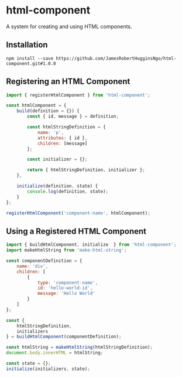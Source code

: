 # html-component

A system for creating and using HTML components.

## Installation

```
npm install --save https://github.com/JamesRobertHugginsNgo/html-component.git#1.0.0
```

## Registering an HTML Component

``` JavaScript
import { registerHtmlComponent } from 'html-component';

const htmlComponent = {
	build(definition = {}) {
		const { id, message } = definition;

		const htmlStringDefinition = {
			name: 'p',
			attributes: { id },
			children: [message]
		};

		const initializer = {};

		return { htmlStringDefinition, initializer };
	},

	initialize(definition, state) {
		console.log(definition, state);
	}
};

registerHtmlComponent('component-name', htmlComponent);
```

## Using a Registered HTML Component

``` JavaScript
import { buildHtmlComponent, initialize  } from 'html-component';
import makeHtmlString from 'make-html-string';

const componentDefinition = {
	name: 'div',
	children: [
		{
			type: 'component-name',
			id: 'hello-world-id',
			message: 'Hello World'
		}
	]
};

const {
	htmlStringDefinition,
	initializers
} = buildHtmlComponent(componentDefinition);

const htmlString = makeHtmlString(htmlStringDefinition);
document.body.innerHTML = htmlString;

const state = {};
initialize(initializers, state);
```
